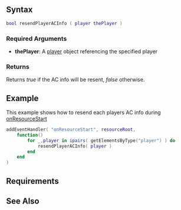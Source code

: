 Syntax
------

``` lua
bool resendPlayerACInfo ( player thePlayer )
```

### Required Arguments

-   **thePlayer**: A [player](/player.md "wikilink") object referencing the specified player

### Returns

Returns *true* if the AC info will be resent, *false* otherwise.

Example
-------

This example shows how to resend each players AC info during [onResourceStart](/onResourceStart.md "wikilink")

``` lua
addEventHandler( "onResourceStart", resourceRoot,
    function()
        for _,player in ipairs( getElementsByType("player") ) do
            resendPlayerACInfo( player )
        end
    end
)
```

Requirements
------------

See Also
--------

